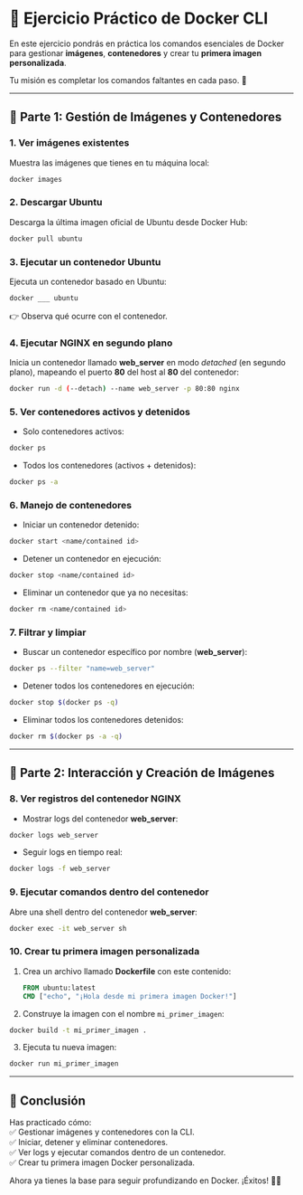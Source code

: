 # 🐳 Ejercicio Práctico de Docker CLI 

En este ejercicio pondrás en práctica los comandos esenciales de Docker para gestionar **imágenes**, **contenedores** y crear tu **primera imagen personalizada**.  

Tu misión es completar los comandos faltantes en cada paso. 🚀  

---

## 🔹 Parte 1: Gestión de Imágenes y Contenedores

### 1. Ver imágenes existentes
Muestra las imágenes que tienes en tu máquina local:  
```bash
docker images
```

### 2. Descargar Ubuntu
Descarga la última imagen oficial de Ubuntu desde Docker Hub:  
```bash
docker pull ubuntu
```

### 3. Ejecutar un contenedor Ubuntu
Ejecuta un contenedor basado en Ubuntu:  
```bash
docker ___ ubuntu
```
👉 Observa qué ocurre con el contenedor.

### 4. Ejecutar NGINX en segundo plano
Inicia un contenedor llamado **web_server** en modo *detached* (en segundo plano), mapeando el puerto **80** del host al **80** del contenedor:  
```bash
docker run -d (--detach) --name web_server -p 80:80 nginx
```

### 5. Ver contenedores activos y detenidos
- Solo contenedores activos:  
```bash
docker ps
```

- Todos los contenedores (activos + detenidos):  
```bash
docker ps -a
```

### 6. Manejo de contenedores
- Iniciar un contenedor detenido:  
```bash
docker start <name/contained id>
```

- Detener un contenedor en ejecución:  
```bash
docker stop <name/contained id>
```

- Eliminar un contenedor que ya no necesitas:  
```bash
docker rm <name/contained id>

```

### 7. Filtrar y limpiar
- Buscar un contenedor específico por nombre (**web_server**):  
```bash
docker ps --filter "name=web_server"
```

- Detener todos los contenedores en ejecución:  
```bash
docker stop $(docker ps -q)
```

- Eliminar todos los contenedores detenidos:  
```bash
docker rm $(docker ps -a -q)
```

---

## 🔹 Parte 2: Interacción y Creación de Imágenes

### 8. Ver registros del contenedor NGINX
- Mostrar logs del contenedor **web_server**:  
```bash
docker logs web_server
```

- Seguir logs en tiempo real:  
```bash
docker logs -f web_server
```

### 9. Ejecutar comandos dentro del contenedor
Abre una shell dentro del contenedor **web_server**:  
```bash
docker exec -it web_server sh
```

### 10. Crear tu primera imagen personalizada
1. Crea un archivo llamado **Dockerfile** con este contenido:
   ```dockerfile
   FROM ubuntu:latest
   CMD ["echo", "¡Hola desde mi primera imagen Docker!"]
   ```

2. Construye la imagen con el nombre `mi_primer_imagen`:  
```bash
docker build -t mi_primer_imagen .
```

3. Ejecuta tu nueva imagen:  
```bash
docker run mi_primer_imagen
```

---

## 🎯 Conclusión
Has practicado cómo:  
✅ Gestionar imágenes y contenedores con la CLI.  
✅ Iniciar, detener y eliminar contenedores.  
✅ Ver logs y ejecutar comandos dentro de un contenedor.  
✅ Crear tu primera imagen Docker personalizada.  

Ahora ya tienes la base para seguir profundizando en Docker. ¡Éxitos! 🐳🚀
